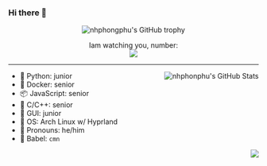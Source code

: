 ### Hi there 👋

<div align="center">
  <img src="https://github-profile-trophy.vercel.app/?username=phongphunguyenhoang&column=-1&theme=tokyonight" alt="nhphongphu's GitHub trophy">
</div>

<p align="center"> 
  Iam watching you, number:<br>
  <img src="https://profile-counter.glitch.me/phongphunguyenhoang/count.svg" />
</p>

<hr>

<img align="right" src="https://github-readme-stats.vercel.app/api?username=phongphunguyenhoang&show_icons=true&theme=tokyonight" alt="nhphonphu's GitHub Stats">


- 🐍 Python: junior
- 🦈 Docker: senior
- 📦 JavaScript: senior
- 👀 C/C++: senior
- 📱 GUI: junior
- 🍥 OS: Arch Linux w/ Hyprland
- 💭 Pronouns: he/him
- 📣 Babel: `cmn`

<div>
  <p align=right>
    <img src="https://github-readme-stats.vercel.app/api/top-langs/?username=phongphunguyenhoang&layout=compact&theme=tokyonight">
  </p>
</div>

